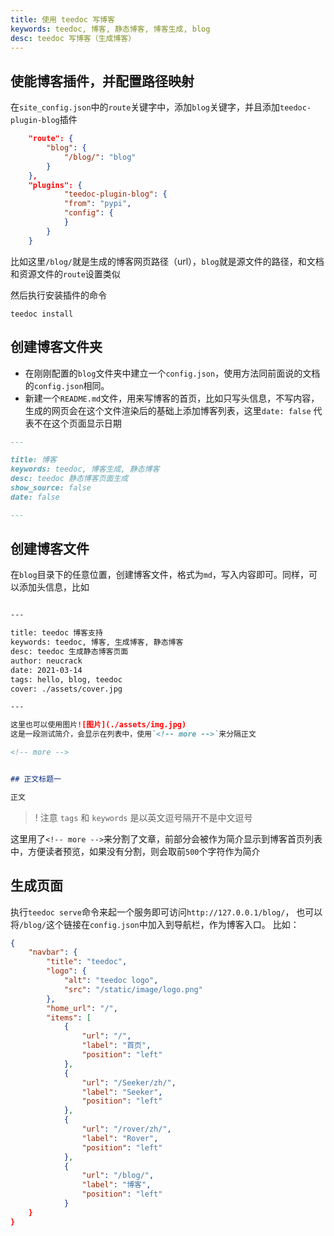 ```yaml
---
title: 使用 teedoc 写博客
keywords: teedoc, 博客, 静态博客, 博客生成, blog
desc: teedoc 写博客（生成博客）
---
```


## 使能博客插件，并配置路径映射

在`site_config.json`中的`route`关键字中，添加`blog`关键字，并且添加`teedoc-plugin-blog`插件
```json
    "route": {
        "blog": {
            "/blog/": "blog"
        }
    },
    "plugins": {
            "teedoc-plugin-blog": {
            "from": "pypi",
            "config": {
            }
        }
    }
```

比如这里`/blog/`就是生成的博客网页路径（url），`blog`就是源文件的路径，和文档和资源文件的`route`设置类似

然后执行安装插件的命令
```shell
teedoc install
```


## 创建博客文件夹

* 在刚刚配置的`blog`文件夹中建立一个`config.json`，使用方法同前面说的文档的`config.json`相同。
* 新建一个`README.md`文件，用来写博客的首页，比如只写头信息，不写内容，生成的网页会在这个文件渲染后的基础上添加博客列表，这里`date: false` 代表不在这个页面显示日期

```markdown
---

title: 博客
keywords: teedoc, 博客生成, 静态博客
desc: teedoc 静态博客页面生成
show_source: false
date: false

---

```

## 创建博客文件

在`blog`目录下的任意位置，创建博客文件，格式为`md`，写入内容即可。同样，可以添加头信息，比如
```markdown

---

title: teedoc 博客支持
keywords: teedoc, 博客, 生成博客, 静态博客
desc: teedoc 生成静态博客页面
author: neucrack
date: 2021-03-14
tags: hello, blog, teedoc
cover: ./assets/cover.jpg

---

这里也可以使用图片![图片](./assets/img.jpg)
这是一段测试简介，会显示在列表中，使用`<!-- more -->`来分隔正文

<!-- more -->


## 正文标题一

正文


```

>! 注意 `tags` 和 `keywords` 是以英文逗号隔开不是中文逗号


这里用了`<!-- more -->`来分割了文章，前部分会被作为简介显示到博客首页列表中，方便读者预览，如果没有分割，则会取前`500`个字符作为简介

## 生成页面

执行`teedoc serve`命令来起一个服务即可访问`http://127.0.0.1/blog/`， 也可以将`/blog/`这个链接在`config.json`中加入到导航栏，作为博客入口。
比如：
```json
{
    "navbar": {
        "title": "teedoc",
        "logo": {
            "alt": "teedoc logo",
            "src": "/static/image/logo.png"
        },
        "home_url": "/",
        "items": [
            {
                "url": "/",
                "label": "首页",
                "position": "left"
            },
            {
                "url": "/Seeker/zh/",
                "label": "Seeker",
                "position": "left"
            },
            {
                "url": "/rover/zh/",
                "label": "Rover",
                "position": "left"
            },
            {
                "url": "/blog/",
                "label": "博客",
                "position": "left"
            }
    }
}
```

